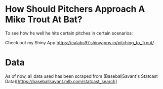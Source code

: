 # How Should Pitchers Approach A Mike Trout At Bat? 

To see how he well he hits certain pitches in certain scenarios:  

Check out my Shiny App  https://calabs97.shinyapps.io/pitching_to_Trout/  

# Data  

As of now, all data used has been scraped from (BaseballSavant's Statcast Data)[https://baseballsavant.mlb.com/statcast_search] 
